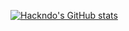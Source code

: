 [![Hackndo's GitHub stats](https://github-readme-stats.vercel.app/api?username=hackndo&theme=nord&show_icons=true&count_private=true)](https://github-readme-stats.vercel.app/api?username=hackndo&theme=nord&show_icons=true&count_private=true)
